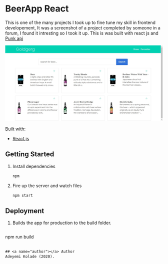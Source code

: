 # BeerApp React

This is one of the many projects I took up to fine tune my skill in frontend developement, It was a screenshot of a project completed by someone in a forum, I found it intresting so I took it up. This is was built with react js and [Punk api](https://api.punkapi.com)

![demo](https://github.com/theophilly/beerApp-vanillaJS/blob/master/Goldgerg.png?raw=true)

Built with:

- [React.js](https://reactjs.org/)

## Getting Started

1. Install dependencies

   ```bash
   npm
   ```

2. Fire up the server and watch files

   ```bash
   npm start
   ```

## Deployment

1. Builds the app for production to the build folder.

   ```bash
  npm run build
   ```

 ## <a name="author"></a> Author 
Adeyemi Kolade (2020).
